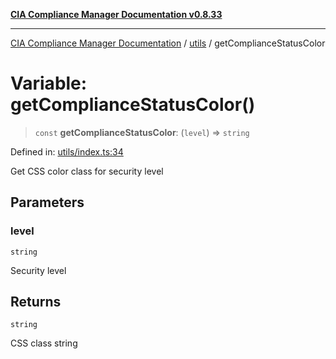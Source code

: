 [**CIA Compliance Manager Documentation v0.8.33**](../../README.md)

***

[CIA Compliance Manager Documentation](../../modules.md) / [utils](../README.md) / getComplianceStatusColor

# Variable: getComplianceStatusColor()

> `const` **getComplianceStatusColor**: (`level`) => `string`

Defined in: [utils/index.ts:34](https://github.com/Hack23/cia-compliance-manager/blob/1f4f2c51bc48d917eff1eb43881cee05d381f406/src/utils/index.ts#L34)

Get CSS color class for security level

## Parameters

### level

`string`

Security level

## Returns

`string`

CSS class string
